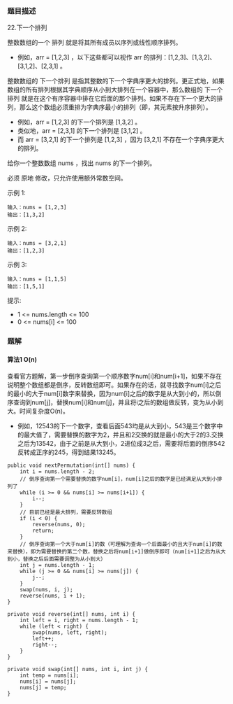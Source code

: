### 题目描述
22.下一个排列

整数数组的一个 排列  就是将其所有成员以序列或线性顺序排列。

* 例如，arr = [1,2,3] ，以下这些都可以视作 arr 的排列：[1,2,3]、[1,3,2]、[3,1,2]、[2,3,1] 。

整数数组的 下一个排列 是指其整数的下一个字典序更大的排列。更正式地，如果数组的所有排列根据其字典顺序从小到大排列在一个容器中，那么数组的 下一个排列 就是在这个有序容器中排在它后面的那个排列。如果不存在下一个更大的排列，那么这个数组必须重排为字典序最小的排列（即，其元素按升序排列）。

* 例如，arr = [1,2,3] 的下一个排列是 [1,3,2] 。
* 类似地，arr = [2,3,1] 的下一个排列是 [3,1,2] 。
* 而 arr = [3,2,1] 的下一个排列是 [1,2,3] ，因为 [3,2,1] 不存在一个字典序更大的排列。

给你一个整数数组 nums ，找出 nums 的下一个排列。

必须 原地 修改，只允许使用额外常数空间。


示例 1:
```
输入：nums = [1,2,3]
输出：[1,3,2]
```

示例 2:
```
输入：nums = [3,2,1]
输出：[1,2,3]
```

示例 3:
```
输入：nums = [1,1,5]
输出：[1,5,1]
```

提示:

* 1 <= nums.length <= 100
* 0 <= nums[i] <= 100

### 题解

#### 算法1 O(n) 

查看官方题解，第一步倒序查询第一个顺序数字num[i]和num[i+1]，如果不存在说明整个数组都是倒序，反转数组即可。如果存在的话，就寻找数字num[i]之后的最小的大于num[i]数字来替换，因为num[i]之后的数字是从大到小的，所以倒序查询到num[j]，替换num[i]和num[j]，并且将i之后的数组做反转，变为从小到大。时间复杂度O(n)。

* 例如，12543的下一个数字，查看后面543均是从大到小，543是三个数字中的最大值了，需要替换的数字为2，并且和2交换的就是最小的大于2的3.交换之后为13542，由于之前是从大到小，2进位成3之后，需要将后面的倒序542反转成正序的245，得到结果13245。

```$java
public void nextPermutation(int[] nums) {
    int i = nums.length - 2;
    // 倒序查询第一个需要替换的数字num[i]，num[i]之后的数字是已经满足从大到小排列了
    while (i >= 0 && nums[i] >= nums[i+1]) {
        i--;
    }
    // 目前已经是最大排列，需要反转数组
    if (i < 0) {
        reverse(nums, 0);
        return;
    }
    // 倒序查询第一个大于num[i]的数（可理解为查询一个后面最小的且大于num[i]的数来替换），即为需要替换的第二个数，替换之后将num[i+1]做倒序即可（num[i+1]之后为从大到小，替换之后后面需要调整为从小到大）
    int j = nums.length - 1;
    while (j >= 0 && nums[i] >= nums[j]) {
        j--;
    }
    swap(nums, i, j);
    reverse(nums, i + 1);
}

private void reverse(int[] nums, int i) {
    int left = i, right = nums.length - 1;
    while (left < right) {
        swap(nums, left, right);
        left++;
        right--;
    }
}

private void swap(int[] nums, int i, int j) {
    int temp = nums[i];
    nums[i] = nums[j];
    nums[j] = temp;
}
```
